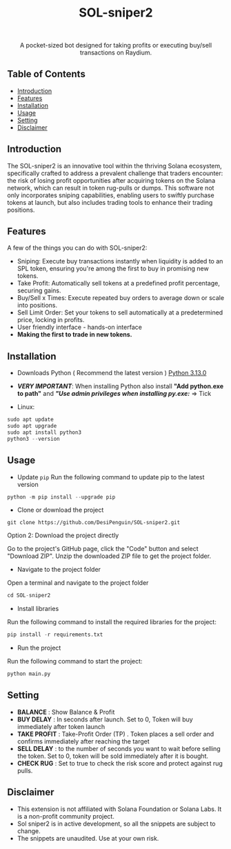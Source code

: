 <h1 align="center"> SOL-sniper2 </h1> <br>
<p align="center">
  <a href=""> 
    
  </a>
</p>

<p align="center">
  A pocket-sized bot designed for taking profits or executing buy/sell transactions on Raydium.
</p>


<!-- START doctoc generated TOC please keep comment here to allow auto update -->
<!-- DON'T EDIT THIS SECTION, INSTEAD RE-RUN doctoc TO UPDATE -->
## Table of Contents

- [Introduction](#introduction)
- [Features](#features)
- [Installation](#Installation)
- [Usage](#Usage)
- [Setting](#Setting-)
- [Disclaimer ](#Disclaimer)

<!-- END doctoc generated TOC please keep comment here to allow auto update -->

## Introduction

The SOL-sniper2 is an innovative tool within the thriving Solana ecosystem, specifically crafted to address a prevalent challenge that traders encounter: the risk of losing profit opportunities after acquiring tokens on the Solana network, which can result in token rug-pulls or dumps. This software not only incorporates sniping capabilities, enabling users to swiftly purchase tokens at launch, but also includes trading tools to enhance their trading positions.


## Features

A few of the things you can do with SOL-sniper2:

- Sniping: Execute buy transactions instantly when liquidity is added to an SPL token, ensuring you're among the first to buy in promising new tokens.
- Take Profit: Automatically sell tokens at a predefined profit percentage, securing gains.
- Buy/Sell x Times: Execute repeated buy orders to average down or scale into positions.
- Sell Limit Order: Set your tokens to sell automatically at a predetermined price, locking in profits.
- User friendly interface - hands-on interface
- **Making the first to trade in new tokens.**

## Installation

- Downloads Python ( Recommend the latest version )  [Python 3.13.0](https://www.python.org/downloads/)
-  ***VERY IMPORTANT***: When installing Python also install **"Add python.exe to path"** and ***"Use admin privileges when installing py.exe:*** => Tick

-  Linux:
```python
sudo apt update
sudo apt upgrade
sudo apt install python3
python3 --version
```

## Usage

- Update `pip` Run the following command to update pip to the latest version

```python
python -m pip install --upgrade pip
```
- Clone or download the project

```git 
git clone https://github.com/DesiPenguin/SOL-sniper2.git
```

Option 2: Download the project directly

Go to the project's GitHub page, click the "Code" button and select "Download ZIP". Unzip the downloaded ZIP file to get the project folder.

- Navigate to the project folder

Open a terminal and navigate to the project folder

```python
cd SOL-sniper2
```

- Install libraries

Run the following command to install the required libraries for the project:

```python
pip install -r requirements.txt
```

- Run the project

Run the following command to start the project:



```python
python main.py
```



## Setting
- **BALANCE** : Show Balance & Profit
- **BUY DELAY** : In seconds after launch. Set to 0, Token will buy immediately after token launch
- **TAKE PROFIT** : Take-Profit Order (TP) . Token places a sell order and confirms immediately after reaching the target
- **SELL DELAY** : to the number of seconds you want to wait before selling the token. Set to 0, token will be sold immediately after it is bought.
- **CHECK RUG** : Set to true to check the risk score and protect against rug pulls.


## Disclaimer

- This extension is not affiliated with Solana Foundation or Solana Labs. It is a non-profit community project.
- Sol sniper2 is in active development, so all the snippets are subject to change.
- The snippets are unaudited. Use at your own risk.

